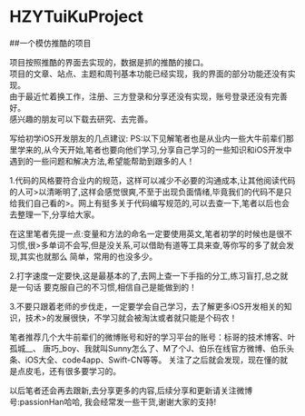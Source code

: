 # HZYTuiKuProject
##一个模仿推酷的项目

项目按照推酷的界面去实现的，数据是抓的推酷的接口。<br>
项目的文章、站点、主题和周刊基本功能已经实现，我的界面的部分功能还没有实现。<br>
由于最近忙着换工作，注册、三方登录和分享还没有实现，账号登录还没有完善好。<br>
感兴趣的朋友可以下载去研究、去完善。<br>


写给初学iOS开发朋友的几点建议:
PS:以下见解笔者也是从业内一些大牛前辈们那里学来的,从今天开始,笔者也要向他们学习,分享自己学习的一些知识和iOS开发中遇到的一些问题和解决方法,希望能帮助到跟多的人！

1.代码的风格要符合业内的规范，这样可以减少不必要的沟通成本,让其他阅读代码的人可>以清晰明了,这样会感觉很爽,不至于出现负面情绪,毕竟我们的代码不是只给我们自己看的>。网上有挺多关于代码编写规范的,可以去查一下,笔者以后也会去整理一下,分享给大家。

在这里笔者先提一点:变量和方法的命名一定要使用英文,笔者初学的时候也是很不习惯,很>多单词不会写,但是没关系,可以借助有道等工具来查,等你写的多了就会发现,其实也就那么
简单，常用的也没多少。

2.打字速度一定要快,这是最基本的了,去网上查一下手指的分工,练习盲打,总之就是一句话
要克服自己的不习惯,相信自己是能做到的！

3.不要只跟着老师的步伐走，一定要学会自己学习，去了解更多iOS开发相关的知识，技术>的发展很快，不学习就会被淘汰或者就只能是个码农！

笔者推荐几个大牛前辈们的微博账号和好的学习平台的账号：标哥的技术博客、叶孤城__、
唐巧_boy、我就叫Sunny怎么了、M了个J、伯乐在线官方微博、伯乐头条、iOS大全、code4app、Swift-CN等等。
关注了之后就会发现，现在懂的就是点皮毛，还有很多要学习的。

以后笔者还会再去跟新,去分享更多的内容,后续分享和更新请关注微博号:passionHan哈哈, 我会经常发一些干货,谢谢大家的支持!
